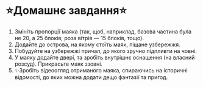 # ⭐️Домашнє завдання⭐️

1. Змініть пропорції маяка (так, щоб, наприклад, базова частина була не 20, а 25 блоків; роза вітрів — 15 блоків, тощо).
2. Додайте до острова, на якому стоїть маяк, піщане узбережжя.
3. Побудуйте на узбережжі причал, до якого зручно підпливти на човні.
4. У маяку додайте двері, та зробіть внутрішнє оснащення (на власний розсуд). Прикрасьте маяк ззовні.
5. ✨Зробіть відеоогляд отриманого маяка, спираючись на історичні відомості, до яких можна додати дещо фантазії та пригод.

